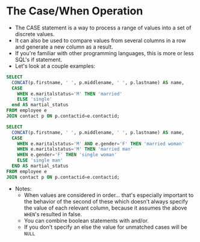 # The Case/When Operation

* The CASE statement is a way to process a range of values into a set of discrete values.
* It can also be used to compare values from several columns in a row and generate a new column as a result.
* If you're familiar with other programming languages, this is more or less SQL's if statement.
* Let's look at a couple examples:

```sql
SELECT 
  CONCAT(p.firstname, ' ', p.middlename, ' ', p.lastname) AS name,
  CASE
    WHEN e.maritalstatus='M' THEN 'married'
	ELSE 'single'
  end AS martial_status
FROM employee e
JOIN contact p ON p.contactid=e.contactid;
```

```sql
SELECT 
  CONCAT(p.firstname, ' ', p.middlename, ' ', p.lastname) AS name,
  CASE
    WHEN e.maritalstatus='M' AND e.gender='F' THEN 'married woman'
	WHEN e.maritalstatus='M' THEN 'married man'
	WHEN e.gender='F' THEN 'single woman'
	ELSE 'single man'
  END AS martial_status
FROM employee e
JOIN contact p ON p.contactid=e.contactid;
```

* Notes: 
    * When values are considered in order... that's especially important to the behavior of the second of these which doesn't always specify the value of each relevant column, because it assumes the above `WHEN`'s resulted in false.
    * You can combine boolean statements with and/or.
    * If you don't specify an else the value for unmatched cases will be `NULL`